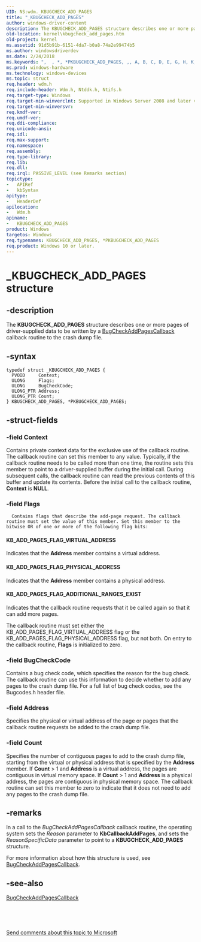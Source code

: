 ```yaml
---
UID: NS:wdm._KBUGCHECK_ADD_PAGES
title: "_KBUGCHECK_ADD_PAGES"
author: windows-driver-content
description: The KBUGCHECK_ADD_PAGES structure describes one or more pages of driver-supplied data to be written by a BugCheckAddPagesCallback callback routine to the crash dump file.
old-location: kernel\kbugcheck_add_pages.htm
old-project: kernel
ms.assetid: 91d5b91b-6151-4da7-b0a8-74a2e99474b5
ms.author: windowsdriverdev
ms.date: 2/24/2018
ms.keywords: ",  , *, *PKBUGCHECK_ADD_PAGES, ,, A, B, C, D, E, G, H, K, KBUGCHECK_ADD_PAGES, KBUGCHECK_ADD_PAGES structure [Kernel-Mode Driver Architecture], P, PKBUGCHECK_ADD_PAGES, PKBUGCHECK_ADD_PAGES structure pointer [Kernel-Mode Driver Architecture], S, U, _, _KBUGCHECK_ADD_PAGES, kernel.kbugcheck_add_pages, kstruct_c_4d14d1f9-fada-4eaa-afc7-88228745fcc1.xml, wdm/KBUGCHECK_ADD_PAGES, wdm/PKBUGCHECK_ADD_PAGES"
ms.prod: windows-hardware
ms.technology: windows-devices
ms.topic: struct
req.header: wdm.h
req.include-header: Wdm.h, Ntddk.h, Ntifs.h
req.target-type: Windows
req.target-min-winverclnt: Supported in Windows Server 2008 and later versions of Windows.
req.target-min-winversvr: 
req.kmdf-ver: 
req.umdf-ver: 
req.ddi-compliance: 
req.unicode-ansi: 
req.idl: 
req.max-support: 
req.namespace: 
req.assembly: 
req.type-library: 
req.lib: 
req.dll: 
req.irql: PASSIVE_LEVEL (see Remarks section)
topictype:
-	APIRef
-	kbSyntax
apitype:
-	HeaderDef
apilocation:
-	Wdm.h
apiname:
-	KBUGCHECK_ADD_PAGES
product: Windows
targetos: Windows
req.typenames: KBUGCHECK_ADD_PAGES, *PKBUGCHECK_ADD_PAGES
req.product: Windows 10 or later.
---
```


# _KBUGCHECK_ADD_PAGES structure


## -description


The <b>KBUGCHECK_ADD_PAGES</b> structure describes one or more pages of driver-supplied data to be written by a <a href="..\wdm\nc-wdm-kbugcheck_reason_callback_routine.md">BugCheckAddPagesCallback</a> callback routine to the crash dump file. 


## -syntax


````
typedef struct _KBUGCHECK_ADD_PAGES {
  PVOID     Context;
  ULONG     Flags;
  ULONG     BugCheckCode;
  ULONG_PTR Address;
  ULONG_PTR Count;
} KBUGCHECK_ADD_PAGES, *PKBUGCHECK_ADD_PAGES;
````


## -struct-fields




### -field Context

Contains private context data for the exclusive use of the callback routine. The callback routine can set this member to any value. Typically, if the callback routine needs to be called more than one time, the routine sets this member to point to a driver-supplied buffer during the initial call. During subsequent calls, the callback routine can read the previous contents of this buffer and update its contents. Before the initial call to the callback routine, <b>Context</b> is <b>NULL</b>.


### -field Flags


      Contains flags that describe the add-page request. The callback routine must set the value of this member. Set this member to the bitwise OR of one or more of the following flag bits: 
      





#### KB_ADD_PAGES_FLAG_VIRTUAL_ADDRESS

Indicates that the <b>Address</b> member contains a virtual address.



#### KB_ADD_PAGES_FLAG_PHYSICAL_ADDRESS

Indicates that the <b>Address</b> member contains a physical address.



#### KB_ADD_PAGES_FLAG_ADDITIONAL_RANGES_EXIST

Indicates that the callback routine requests that it be called again so that it can add more pages.

The callback routine must set either the KB_ADD_PAGES_FLAG_VIRTUAL_ADDRESS flag or the KB_ADD_PAGES_FLAG_PHYSICAL_ADDRESS flag, but not both. On entry to the callback routine, <b>Flags</b> is initialized to zero.


### -field BugCheckCode

Contains a bug check code, which specifies the reason for the bug check. The callback routine can use this information to decide whether to add any pages to the crash dump file. For a full list of bug check codes, see the Bugcodes.h    header file.


### -field Address

Specifies the physical or virtual address of the page or pages that the callback routine requests be added to the crash dump file.


### -field Count

Specifies the number of contiguous pages to add to the crash dump file, starting from the virtual or physical address that is specified by the <b>Address</b> member. If <b>Count</b> &gt; 1 and <b>Address</b> is a virtual address, the pages are contiguous in virtual memory space. If <b>Count</b> &gt; 1 and <b>Address</b> is a physical address, the pages are contiguous in physical memory space. The callback routine can set this member to zero to indicate that it does not need to add any pages to the crash dump file.


## -remarks



In a call to the <i>BugCheckAddPagesCallback</i> callback routine, the operating system sets the <i>Reason</i> parameter to <b>KbCallbackAddPages</b>, and sets the <i>ReasonSpecificData</i> parameter to point to a <b>KBUGCHECK_ADD_PAGES</b> structure.

For more information about how this structure is used, see <a href="..\wdm\nc-wdm-kbugcheck_reason_callback_routine.md">BugCheckAddPagesCallback</a>.




## -see-also

<a href="..\wdm\nc-wdm-kbugcheck_reason_callback_routine.md">BugCheckAddPagesCallback</a>



 

 

<a href="mailto:wsddocfb@microsoft.com?subject=Documentation%20feedback [kernel\kernel]:%20KBUGCHECK_ADD_PAGES structure%20 RELEASE:%20(2/24/2018)&amp;body=%0A%0APRIVACY STATEMENT%0A%0AWe use your feedback to improve the documentation. We don't use your email address for any other purpose, and we'll remove your email address from our system after the issue that you're reporting is fixed. While we're working to fix this issue, we might send you an email message to ask for more info. Later, we might also send you an email message to let you know that we've addressed your feedback.%0A%0AFor more info about Microsoft's privacy policy, see http://privacy.microsoft.com/en-us/default.aspx." title="Send comments about this topic to Microsoft">Send comments about this topic to Microsoft</a>

